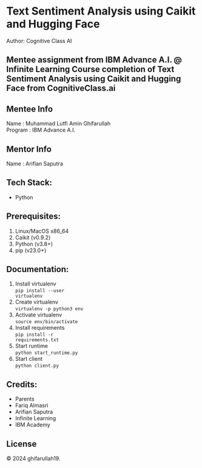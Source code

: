 # Text Sentiment Analysis using Caikit and Hugging Face
Author: Cognitive Class AI

Mentee assignment from IBM Advance A.I. @ Infinite Learning 
Course completion of Text Sentiment Analysis using Caikit and Hugging Face from CognitiveClass.ai
---

## Mentee Info
Name    : Muhammad Lutfi Amin Ghifarullah
<br>
Program : IBM Advance A.I.

## Mentor Info
Name     : Arifian Saputra

## Tech Stack:
- Python

## Prerequisites:
1. Linux/MacOS x86_64
2. Caikit (v0.9.2)
3. Python (v3.8+)
4. pip (v23.0+)

## Documentation:
1. Install virtualenv <br>
   <code>pip install --user virtualenv</code>
2. Create virtualenv <br>
   <code>virtualenv -p python3 env</code>
3. Activate virtualenv <br>
   <code>source env/bin/activate</code>
4. Install requirements <br>
   <code>pip install -r requirements.txt</code>
5. Start runtime <br>
   <code>python start_runtime.py</code>
6. Start client <br>
   <code>python client.py</code>

## Credits:
- Parents
- Fariq Almasri
- Arifian Saputra
- Infinite Learning
- IBM Academy

## License
&copy; 2024 ghifarullah19.
